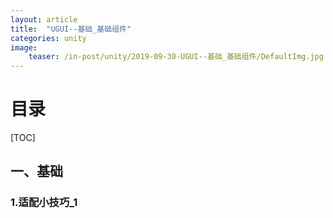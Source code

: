 ```yaml
---
layout: article
title:  "UGUI--基础_基础组件"
categories: unity
image:
    teaser: /in-post/unity/2019-09-30-UGUI--基础_基础组件/DefaultImg.jpg
---
```


# 目录

[TOC]

## 一、基础

### 1.适配小技巧_1






